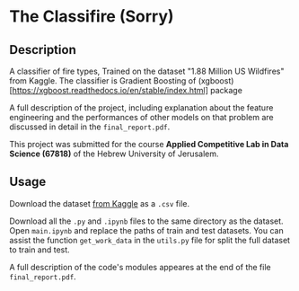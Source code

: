 # The Classifire (Sorry)

## Description
A classifier of fire types, Trained on the dataset "1.88 Million US Wildfires" from Kaggle. The classifier is Gradient Boosting of (xgboost)[https://xgboost.readthedocs.io/en/stable/index.html] package

A full description of the project, including explanation about the feature engineering and the performances of other models on that problem are discussed in detail in the `final_report.pdf`.

This project was submitted for the course **Applied Competitive Lab in Data Science (67818)** of the Hebrew University of Jerusalem.


## Usage
Download the dataset [from Kaggle](https://www.kaggle.com/datasets/rtatman/188-million-us-wildfires/discussion) as a `.csv` file.<br>

Download all the `.py` and `.ipynb` files to the same directory as the dataset. Open `main.ipynb` and replace the paths of train and test datasets. You can assist the function `get_work_data` in the `utils.py` file for split the full dataset to train and test. <br>

A full description of the code's modules appeares at the end of the file `final_report.pdf`.




